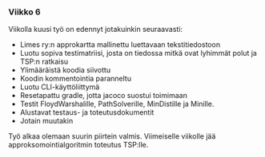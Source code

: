 ### Viikko 6

Viikolla kuusi työ on edennyt jotakuinkin seuraavasti:
- Limes ry:n approkartta mallinettu luettavaan tekstitiedostoon
- Luotu sopiva testimatriisi, josta on tiedossa mitkä ovat lyhimmät polut ja TSP:n ratkaisu
- Ylimääräistä koodia siivottu
- Koodin kommentointia paranneltu
- Luotu CLI-käyttöliittymä
- Resetapattu gradle, jotta jacoco suostui toimimaan
- Testit FloydWarshalille, PathSolverille, MinDistille ja Minille.
- Alustavat testaus- ja toteutusdokumentit
- Jotain muutakin

Työ alkaa olemaan suurin piirtein valmis. Viimeiselle viikolle jää approksomointialgoritmin toteutus TSP:lle.
